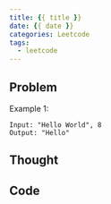 ```yaml
---
title: {{ title }}
date: {{ date }}
categories: Leetcode
tags:
  - leetcode
---
```

## Problem
Example 1:
```
Input: "Hello World", 8
Output: "Hello"
```
## Thought
## Code